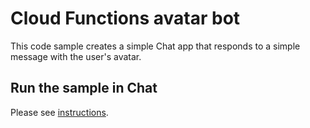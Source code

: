# Cloud Functions avatar bot

This code sample creates a simple Chat app that responds to a simple message
with the user's avatar.

## Run the sample in Chat

Please see [instructions](https://developers.google.com/chat/quickstart/gcf-app).
